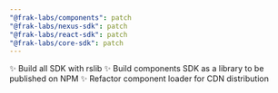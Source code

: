 ```yaml
---
"@frak-labs/components": patch
"@frak-labs/nexus-sdk": patch
"@frak-labs/react-sdk": patch
"@frak-labs/core-sdk": patch
---
```


✨ Build all SDK with rslib
✨ Build components SDK as a library to be published on NPM
✨ Refactor component loader for CDN distribution
